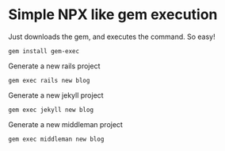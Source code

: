 # Simple NPX like gem execution

Just downloads the gem, and executes the command.
So easy!

```
gem install gem-exec
```

Generate a new rails project

```
gem exec rails new blog
```

Generate a new jekyll project

```
gem exec jekyll new blog
```

Generate a new middleman project

```
gem exec middleman new blog
```

